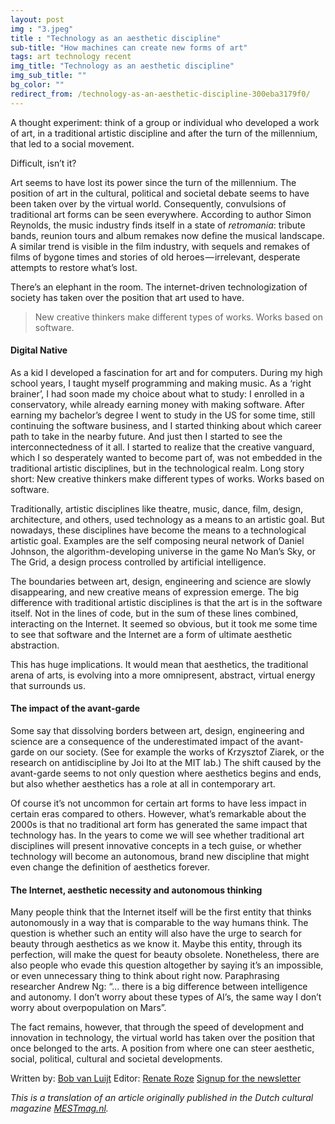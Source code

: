 ```yaml
---
layout: post
img : "3.jpeg"
title : "Technology as an aesthetic discipline"
sub-title: "How machines can create new forms of art"
tags: art technology recent
img_title: "Technology as an aesthetic discipline"
img_sub_title: ""
bg_color: ""
redirect_from: /technology-as-an-aesthetic-discipline-300eba3179f0/
---
```

A thought experiment: think of a group or individual who developed a work of art, in a traditional artistic discipline and after the turn of the millennium, that led to a social movement.

Difficult, isn’t it?

Art seems to have lost its power since the turn of the millennium. The position of art in the cultural, political and societal debate seems to have been taken over by the virtual world. Consequently, convulsions of traditional art forms can be seen everywhere. According to author Simon Reynolds, the music industry finds itself in a state of _retromania_: tribute bands, reunion tours and album remakes now define the musical landscape. A similar trend is visible in the film industry, with sequels and remakes of films of bygone times and stories of old heroes — irrelevant, desperate attempts to restore what’s lost.

There’s an elephant in the room. The internet-driven technologization of society has taken over the position that art used to have.

> New creative thinkers make different types of works. Works based on software.

#### Digital Native

As a kid I developed a fascination for art and for computers. During my high school years, I taught myself programming and making music. As a ‘right brainer’, I had soon made my choice about what to study: I enrolled in a conservatory, while already earning money with making software. After earning my bachelor’s degree I went to study in the US for some time, still continuing the software business, and I started thinking about which career path to take in the nearby future. And just then I started to see the interconnectedness of it all. I started to realize that the creative vanguard, which I so desperately wanted to become part of, was not embedded in the traditional artistic disciplines, but in the technological realm. Long story short: New creative thinkers make different types of works. Works based on software.

Traditionally, artistic disciplines like theatre, music, dance, film, design, architecture, and others, used technology as a means to an artistic goal. But nowadays, these disciplines have become the means to a technological artistic goal. Examples are the self composing neural network of Daniel Johnson, the algorithm-developing universe in the game No Man’s Sky, or The Grid, a design process controlled by artificial intelligence.

The boundaries between art, design, engineering and science are slowly disappearing, and new creative means of expression emerge. The big difference with traditional artistic disciplines is that the art is in the software itself. Not in the lines of code, but in the sum of these lines combined, interacting on the Internet. It seemed so obvious, but it took me some time to see that software and the Internet are a form of ultimate aesthetic abstraction.

This has huge implications. It would mean that aesthetics, the traditional arena of arts, is evolving into a more omnipresent, abstract, virtual energy that surrounds us.

#### The impact of the avant-garde

Some say that dissolving borders between art, design, engineering and science are a consequence of the underestimated impact of the avant-garde on our society. (See for example the works of Krzysztof Ziarek, or the research on antidiscipline by Joi Ito at the MIT lab.) The shift caused by the avant-garde seems to not only question where aesthetics begins and ends, but also whether aesthetics has a role at all in contemporary art.

Of course it’s not uncommon for certain art forms to have less impact in certain eras compared to others. However, what’s remarkable about the 2000s is that no traditional art form has generated the same impact that technology has. In the years to come we will see whether traditional art disciplines will present innovative concepts in a tech guise, or whether technology will become an autonomous, brand new discipline that might even change the definition of aesthetics forever.

#### The Internet, aesthetic necessity and autonomous thinking

Many people think that the Internet itself will be the first entity that thinks autonomously in a way that is comparable to the way humans think. The question is whether such an entity will also have the urge to search for beauty through aesthetics as we know it. Maybe this entity, through its perfection, will make the quest for beauty obsolete. Nonetheless, there are also people who evade this question altogether by saying it’s an impossible, or even unnecessary thing to think about right now. Paraphrasing researcher Andrew Ng: “… there is a big difference between intelligence and autonomy. I don’t worry about these types of AI’s, the same way I don’t worry about overpopulation on Mars”.

The fact remains, however, that through the speed of development and innovation in technology, the virtual world has taken over the position that once belonged to the arts. A position from where one can steer aesthetic, social, political, cultural and societal developments.

Written by: [Bob van Luijt](https://medium.com/u/84d6487232c8)
Editor: [Renate Roze](https://medium.com/u/6e8e046beffb)
[Signup for the newsletter](http://eepurl.com/bS52SL)

_This is a translation of an article originally published in the Dutch cultural magazine_ [_MESTmag.nl_](http://mestmag.nl/)_._
